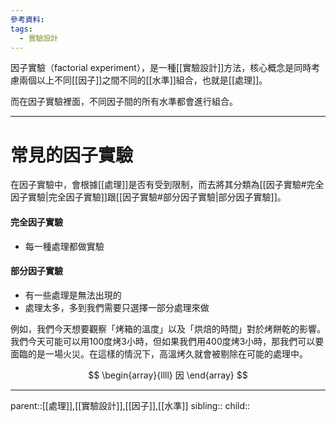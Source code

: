 ```yaml
---
參考資料:
tags:
  - 實驗設計
---
```

因子實驗（factorial experiment），是一種[[實驗設計]]方法，核心概念是同時考慮兩個以上不同[[因子]]之間不同的[[水準]]組合，也就是[[處理]]。

而在因子實驗裡面，不同因子間的所有水準都會進行組合。
- - -
# 常見的因子實驗
在因子實驗中，會根據[[處理]]是否有受到限制，而去將其分類為[[因子實驗#完全因子實驗|完全因子實驗]]跟[[因子實驗#部分因子實驗|部分因子實驗]]。
#### 完全因子實驗
- 每一種處理都做實驗
#### 部分因子實驗
- 有一些處理是無法出現的
- 處理太多，多到我們需要只選擇一部分處理來做

例如，我們今天想要觀察「烤箱的溫度」以及「烘焙的時間」對於烤餅乾的影響。
我們今天可能可以用100度烤3小時，但如果我們用400度烤3小時，那我們可以要面臨的是一場火災。在這樣的情況下，高溫烤久就會被剔除在可能的處理中。

$$
\begin{array}{llll}
因
\end{array}
$$
- - -
parent::[[處理]],[[實驗設計]],[[因子]],[[水準]]
sibling::
child::